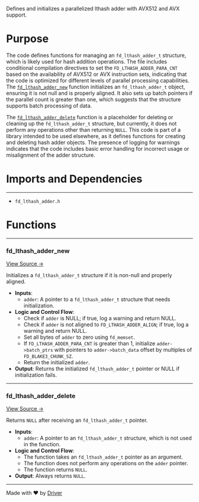 <!--------------------------------------------------------------------------------->
<!-- IMPORTANT: This file is auto-generated by Driver (https://driver.ai). -------->
<!-- Manual edits may be overwritten on future commits. --------------------------->
<!--------------------------------------------------------------------------------->

Defines and initializes a parallelized lthash adder with AVX512 and AVX support.

# Purpose
The code defines functions for managing an `fd_lthash_adder_t` structure, which is likely used for hash addition operations. The file includes conditional compilation directives to set the `FD_LTHASH_ADDER_PARA_CNT` based on the availability of AVX512 or AVX instruction sets, indicating that the code is optimized for different levels of parallel processing capabilities. The [`fd_lthash_adder_new`](<#fd_lthash_adder_new>) function initializes an `fd_lthash_adder_t` object, ensuring it is not null and is properly aligned. It also sets up batch pointers if the parallel count is greater than one, which suggests that the structure supports batch processing of data.

The [`fd_lthash_adder_delete`](<#fd_lthash_adder_delete>) function is a placeholder for deleting or cleaning up the `fd_lthash_adder_t` structure, but currently, it does not perform any operations other than returning `NULL`. This code is part of a library intended to be used elsewhere, as it defines functions for creating and deleting hash adder objects. The presence of logging for warnings indicates that the code includes basic error handling for incorrect usage or misalignment of the adder structure.
# Imports and Dependencies

---
- `fd_lthash_adder.h`


# Functions

---
### fd\_lthash\_adder\_new<!-- {{#callable:fd_lthash_adder_new}} -->
[View Source →](<../../../../../src/ballet/lthash/fd_lthash_adder.c#L11>)

Initializes a `fd_lthash_adder_t` structure if it is non-null and properly aligned.
- **Inputs**:
    - `adder`: A pointer to a `fd_lthash_adder_t` structure that needs initialization.
- **Logic and Control Flow**:
    - Check if `adder` is NULL; if true, log a warning and return NULL.
    - Check if `adder` is not aligned to `FD_LTHASH_ADDER_ALIGN`; if true, log a warning and return NULL.
    - Set all bytes of `adder` to zero using `fd_memset`.
    - If `FD_LTHASH_ADDER_PARA_CNT` is greater than 1, initialize `adder->batch_ptrs` with pointers to `adder->batch_data` offset by multiples of `FD_BLAKE3_CHUNK_SZ`.
    - Return the initialized `adder`.
- **Output**: Returns the initialized `fd_lthash_adder_t` pointer or NULL if initialization fails.


---
### fd\_lthash\_adder\_delete<!-- {{#callable:fd_lthash_adder_delete}} -->
[View Source →](<../../../../../src/ballet/lthash/fd_lthash_adder.c#L30>)

Returns `NULL` after receiving an `fd_lthash_adder_t` pointer.
- **Inputs**:
    - `adder`: A pointer to an `fd_lthash_adder_t` structure, which is not used in the function.
- **Logic and Control Flow**:
    - The function takes an `fd_lthash_adder_t` pointer as an argument.
    - The function does not perform any operations on the `adder` pointer.
    - The function returns `NULL`.
- **Output**: Always returns `NULL`.



---
Made with ❤️ by [Driver](https://www.driver.ai/)
